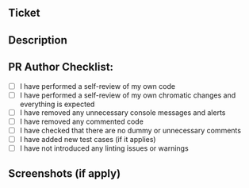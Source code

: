 ## Ticket
<!--- Your Ticket Link -->

## Description
<!--- What is new in this PR -->

## PR Author Checklist:

- [ ] I have performed a self-review of my own code
- [ ] I have performed a self-review of my own chromatic changes and everything is expected
- [ ] I have removed any unnecessary console messages and alerts
- [ ] I have removed any commented code
- [ ] I have checked that there are no dummy or unnecessary comments
- [ ] I have added new test cases (if it applies)
- [ ] I have not introduced any linting issues or warnings

## Screenshots (if apply)
